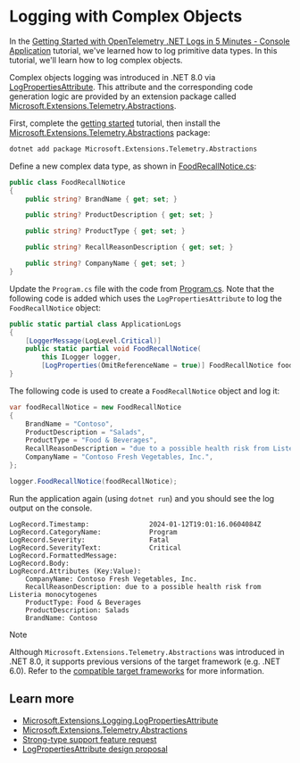 # Logging with Complex Objects

In the [Getting Started with OpenTelemetry .NET Logs in 5 Minutes - Console
Application](../getting-started-console/README.md) tutorial, we've learned how
to log primitive data types. In this tutorial, we'll learn how to log complex
objects.

Complex objects logging was introduced in .NET 8.0 via
[LogPropertiesAttribute](https://learn.microsoft.com/dotnet/api/microsoft.extensions.logging.logpropertiesattribute).
This attribute and the corresponding code generation logic are provided by an
extension package called
[Microsoft.Extensions.Telemetry.Abstractions](https://www.nuget.org/packages/Microsoft.Extensions.Telemetry.Abstractions/).

First, complete the [getting started](../getting-started-console/README.md)
tutorial, then install the
[Microsoft.Extensions.Telemetry.Abstractions](https://www.nuget.org/packages/Microsoft.Extensions.Telemetry.Abstractions/)
package:

```sh
dotnet add package Microsoft.Extensions.Telemetry.Abstractions
```

Define a new complex data type, as shown in [FoodRecallNotice.cs](./FoodRecallNotice.cs):

```csharp
public class FoodRecallNotice
{
    public string? BrandName { get; set; }

    public string? ProductDescription { get; set; }

    public string? ProductType { get; set; }

    public string? RecallReasonDescription { get; set; }

    public string? CompanyName { get; set; }
}
```

Update the `Program.cs` file with the code from [Program.cs](./Program.cs). Note
that the following code is added which uses the `LogPropertiesAttribute` to log
the `FoodRecallNotice` object:

```csharp
public static partial class ApplicationLogs
{
    [LoggerMessage(LogLevel.Critical)]
    public static partial void FoodRecallNotice(
        this ILogger logger,
        [LogProperties(OmitReferenceName = true)] FoodRecallNotice foodRecallNotice);
}
```

The following code is used to create a `FoodRecallNotice` object and log it:

```csharp
var foodRecallNotice = new FoodRecallNotice
{
    BrandName = "Contoso",
    ProductDescription = "Salads",
    ProductType = "Food & Beverages",
    RecallReasonDescription = "due to a possible health risk from Listeria monocytogenes",
    CompanyName = "Contoso Fresh Vegetables, Inc.",
};

logger.FoodRecallNotice(foodRecallNotice);
```

Run the application again (using `dotnet run`) and you should see the log output
on the console.

```text
LogRecord.Timestamp:               2024-01-12T19:01:16.0604084Z
LogRecord.CategoryName:            Program
LogRecord.Severity:                Fatal
LogRecord.SeverityText:            Critical
LogRecord.FormattedMessage:
LogRecord.Body:
LogRecord.Attributes (Key:Value):
    CompanyName: Contoso Fresh Vegetables, Inc.
    RecallReasonDescription: due to a possible health risk from Listeria monocytogenes
    ProductType: Food & Beverages
    ProductDescription: Salads
    BrandName: Contoso
```

> [!NOTE]
> Although `Microsoft.Extensions.Telemetry.Abstractions` was introduced in .NET
8.0, it supports previous versions of the target framework (e.g. .NET 6.0).
Refer to the [compatible target
frameworks](https://www.nuget.org/packages/Microsoft.Extensions.Telemetry.Abstractions/#supportedframeworks-body-tab)
for more information.

## Learn more

* [Microsoft.Extensions.Logging.LogPropertiesAttribute](https://learn.microsoft.com/dotnet/api/microsoft.extensions.logging.logpropertiesattribute)
* [Microsoft.Extensions.Telemetry.Abstractions](https://github.com/dotnet/extensions/blob/main/src/Libraries/Microsoft.Extensions.Telemetry.Abstractions/README.md)
* [Strong-type support feature
  request](https://github.com/dotnet/runtime/issues/61947)
* [LogPropertiesAttribute design
  proposal](https://github.com/dotnet/runtime/issues/81730)
